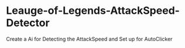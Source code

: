 # Leauge-of-Legends-AttackSpeed-Detector
Create a Ai for Detecting the AttackSpeed and Set up for AutoClicker 
